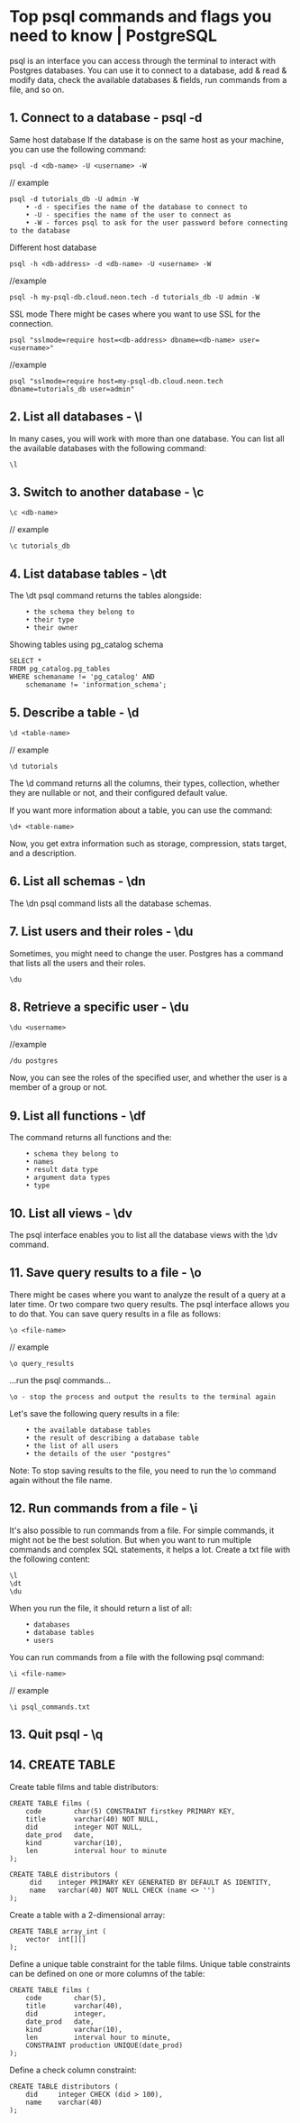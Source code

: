 # Top psql commands and flags you need to know | PostgreSQL
psql is an interface you can access through the terminal to interact with Postgres databases. You can use it to connect to a database, add & read & modify data, check the available databases & fields, run commands from a file, and so on.

## 1. Connect to a database - psql -d

Same host database
If the database is on the same host as your machine, you can use the following command:
```
psql -d <db-name> -U <username> -W

```
// example
```
psql -d tutorials_db -U admin -W
    • -d - specifies the name of the database to connect to 
    • -U - specifies the name of the user to connect as 
    • -W - forces psql to ask for the user password before connecting to the database

```
Different host database
```
psql -h <db-address> -d <db-name> -U <username> -W
```
//example
```
psql -h my-psql-db.cloud.neon.tech -d tutorials_db -U admin -W
```
SSL mode
There might be cases where you want to use SSL for the connection.

```
psql "sslmode=require host=<db-address> dbname=<db-name> user=<username>"
```
//example
```
psql "sslmode=require host=my-psql-db.cloud.neon.tech dbname=tutorials_db user=admin"
```

## 2. List all databases - \l

In many cases, you will work with more than one database. You can list all the available databases with the following command:
```
\l
```

## 3. Switch to another database - \c
```
\c <db-name>
```
// example
```
\c tutorials_db
```
## 4. List database tables - \dt

The \dt psql command returns the tables alongside:
```
    • the schema they belong to 
    • their type 
    • their owner
```
Showing tables using pg_catalog schema
```
SELECT *
FROM pg_catalog.pg_tables
WHERE schemaname != 'pg_catalog' AND 
    schemaname != 'information_schema';
```

## 5. Describe a table - \d

```
\d <table-name>
```
// example
```
\d tutorials
```
The \d command returns all the columns, their types, collection, whether they are nullable or not, and their configured default value.

If you want more information about a table, you can use the command:
```
\d+ <table-name>
```
Now, you get extra information such as storage, compression, stats target, and a description.

## 6. List all schemas - \dn
The \dn psql command lists all the database schemas.

## 7. List users and their roles - \du

Sometimes, you might need to change the user. Postgres has a command that lists all the users and their roles.
```
\du
```
## 8. Retrieve a specific user - \du

```
\du <username>
```	
//example
```
/du postgres
```
Now, you can see the roles of the specified user, and whether the user is a member of a group or not.

## 9. List all functions - \df

The command returns all functions and the:
```
    • schema they belong to 
    • names 
    • result data type 
    • argument data types 
    • type 
```

## 10. List all views - \dv

The psql interface enables you to list all the database views with the \dv command.

## 11. Save query results to a file - \o

There might be cases where you want to analyze the result of a query at a later time. Or two compare two query results. The psql interface allows you to do that.
You can save query results in a file as follows:
```
\o <file-name>
```
// example
```
\o query_results
```
...run the psql commands...
```
\o - stop the process and output the results to the terminal again
```
Let's save the following query results in a file:
```
    • the available database tables 
    • the result of describing a database table 
    • the list of all users 
    • the details of the user "postgres" 
```
Note: To stop saving results to the file, you need to run the \o command again without the file name.

## 12. Run commands from a file - \i 

It's also possible to run commands from a file. For simple commands, it might not be the best solution. But when you want to run multiple commands and complex SQL statements, it helps a lot.
Create a txt file with the following content:
```
\l
\dt
\du
```
When you run the file, it should return a list of all:
```
    • databases 
    • database tables 
    • users 
```
You can run commands from a file with the following psql command:
```
\i <file-name>
```
// example
```
\i psql_commands.txt
```

## 13. Quit psql - \q

## 14. CREATE TABLE
Create table films and table distributors:
```
CREATE TABLE films (
    code        char(5) CONSTRAINT firstkey PRIMARY KEY,
    title       varchar(40) NOT NULL,
    did         integer NOT NULL,
    date_prod   date,
    kind        varchar(10),
    len         interval hour to minute
);

CREATE TABLE distributors (
     did    integer PRIMARY KEY GENERATED BY DEFAULT AS IDENTITY,
     name   varchar(40) NOT NULL CHECK (name <> '')
);
```
Create a table with a 2-dimensional array:
```
CREATE TABLE array_int (
    vector  int[][]
);
```
Define a unique table constraint for the table films. Unique table constraints can be defined on one or more columns of the table:
```
CREATE TABLE films (
    code        char(5),
    title       varchar(40),
    did         integer,
    date_prod   date,
    kind        varchar(10),
    len         interval hour to minute,
    CONSTRAINT production UNIQUE(date_prod)
);
```
Define a check column constraint:
```
CREATE TABLE distributors (
    did     integer CHECK (did > 100),
    name    varchar(40)
);
```
